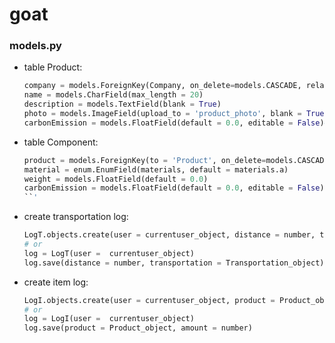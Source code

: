 # goat

### models.py
- table Product:
  
  ```python
  company = models.ForeignKey(Company, on_delete=models.CASCADE, related_name = 'products',null = True)
  name = models.CharField(max_length = 20)
  description = models.TextField(blank = True)
  photo = models.ImageField(upload_to = 'product_photo', blank = True)
  carbonEmission = models.FloatField(default = 0.0, editable = False)# sum of component's carbonEmission
  ```
- table Component:
  
  ```python
  product = models.ForeignKey(to = 'Product', on_delete=models.CASCADE, related_name = 'components',null = True)
  material = enum.EnumField(materials, default = materials.a)
  weight = models.FloatField(default = 0.0)
  carbonEmission = models.FloatField(default = 0.0, editable = False)
  ``'
- create transportation log:

  ```python
  LogT.objects.create(user = currentuser_object, distance = number, transportation = Transportation_object)
  # or
  log = LogT(user =  currentuser_object)
  log.save(distance = number, transportation = Transportation_object)
  ```
- create item log:

  ```python
  LogI.objects.create(user = currentuser_object, product = Product_object, amount = number)
  # or
  log = LogI(user =  currentuser_object)
  log.save(product = Product_object, amount = number)
  ```
